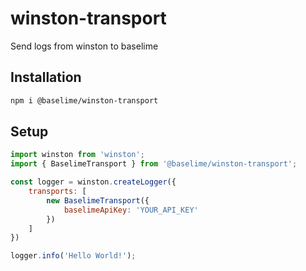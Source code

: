 # winston-transport

Send logs from winston to baselime

## Installation

```bash
npm i @baselime/winston-transport
```

## Setup
```js
import winston from 'winston';
import { BaselimeTransport } from '@baselime/winston-transport';

const logger = winston.createLogger({
    transports: [
        new BaselimeTransport({
            baselimeApiKey: 'YOUR_API_KEY'
        })
    ]
})

logger.info('Hello World!');
```